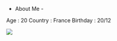 - About Me - 

Age : 20
Country : France 
Birthday : 20/12



![](https://komarev.com/ghpvc/?username=Reborn-JS&color=blueviolet)

